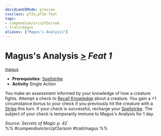 ```yaml
---
obsidianUIMode: preview
cssclass: pf2e,pf2e-feat
tags:
- compendium/src/pf2e/som
- trait/magus
aliases: ["Magus's Analysis"]
---
```

# Magus's Analysis  [>](/rules/core-rulebook/chapter-9-playing-the-game.md#Actions "Single Action") *Feat 1*  
[magus](/rules/traits/magus-som.md)  

- **Prerequisites**: [Spellstrike](/rules/actions/spellstrike-som.md)
- **Activity** Single Action

You make an assessment informed by your knowledge of how a creature fights. Attempt a check to [Recall Knowledge](/rules/actions/recall-knowledge.md) about a creature. You gain a +1 circumstance bonus to your check if you previously hit the creature with a [Strike](/rules/actions/strike.md) this turn. If your check is successful, recharge your [Spellstrike](/rules/actions/spellstrike-som.md). The subject of your check is temporarily immune to Magus's Analysis for 1 day.

*Source: Secrets of Magic p. 42*  
%% #compendium/src/pf2e/som #trait/magus %%